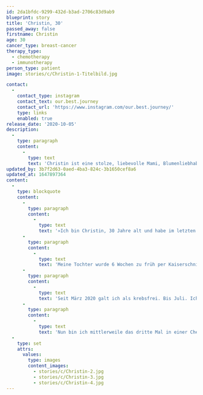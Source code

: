 ```yaml
---
id: 2da1bfdc-9299-432d-b3ad-2706c83d9ab9
blueprint: story
title: 'Christin, 30'
passed_away: false
firstname: Christin
age: 30
cancer_type: breast-cancer
therapy_type:
  - chemotherapy
  - immunotherapy
person_type: patient
image: stories/c/Christin-1-Titelbild.jpg

contact:
  -
    contact_type: instagram
    contact_text: our.best.journey
    contact_url: 'https://www.instagram.com/our.best.journey/'
    type: links
    enabled: true
release_date: '2020-10-05'
description:
  -
    type: paragraph
    content:
      -
        type: text
        text: 'Christin ist eine stolze, liebevolle Mami, Blumenliebhaberin, stilvolle Wohnungsgestalterin sowie eine starke und mutige Bloggerin. Offen, ehrlich und humorvoll erzählt sie von ihrer Erkrankung und ist damit eine Inspiration für alle Krebskämpfer:innen.'
updated_by: 3b7f2d63-0aed-4ba3-824c-3b1650cef8a6
updated_at: 1647897364
content:
  -
    type: blockquote
    content:
      -
        type: paragraph
        content:
          -
            type: text
            text: '»Ich bin Christin, 30 Jahre alt und habe im letzten Jahr, als ich in der 33. Woche schwanger war, meine Brustkrebsdiagnose erhalten.'
      -
        type: paragraph
        content:
          -
            type: text
            text: 'Meine Tochter wurde 6 Wochen zu früh per Kaiserschnitt auf die Welt geholt. Eigentlich sollte man nach einer Geburt das Mama-Leben genießen, sich mit anderen Muttis über volle Windeln, Bäuerchen und das neuste Spielzeug unterhalten. Ich musste allerdings dauernd Arzttermine wahrnehmen, zur Chemotherapie oder zum Ultraschall der Brust gehen. Es war eine schwierige und sehr nervenaufreibende Zeit. Die Chemotherapie musste dann leider abgebrochen werden, da bei einer Routinekontrolle auffiel, dass der Primärtumor gewachsen ist. Also wurde ich vorzeitig operiert und musste anschließend nochmals in eine Chemotherapie.'
      -
        type: paragraph
        content:
          -
            type: text
            text: 'Seit März 2020 galt ich als krebsfrei. Bis Juli. Ich ertastete einen neuen Knoten in der Brust. Ein Ultraschall bestätigte meinen Verdacht. Ein Rezidiv. Hinzu kamen diesmal zwei Lungenmetastasen.'
      -
        type: paragraph
        content:
          -
            type: text
            text: 'Nun bin ich mittlerweile das dritte Mal in einer Chemotherapie. Dazu habe ich die Möglichkeit an einer neu zugelassenen lebenslangen Immuntherapie für das Triple negative Mammakarzinom teilzunehmen. Ich werde den Kampf nochmals aufnehmen, diesmal noch stärker sein und alles, was auch nur ansatzweise in meinem Körper mit Krebs zu tun hat, vernichten. Für meine Tochter, meine Familie und für mich!«'
  -
    type: set
    attrs:
      values:
        type: images
        content_images:
          - stories/c/Christin-2.jpg
          - stories/c/Christin-3.jpg
          - stories/c/Christin-4.jpg
---
```

